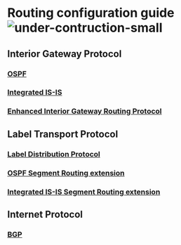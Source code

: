 # **Routing configuration guide** ![under-contruction-small](/img/under-construction-small.png)

## **Interior Gateway Protocol**
### [OSPF](igp/ospf/)
### [Integrated IS-IS](igp/isis/)
### [Enhanced Interior Gateway Routing Protocol](igp/eigrp/)

## **Label Transport Protocol**
### [Label Distribution Protocol](mpls/ldp/)
### [OSPF Segment Routing extension](mpls/ospf-sr/)
### [Integrated IS-IS Segment Routing extension](mpls/isis-sr/)

## **Internet Protocol**
### [BGP](ip-protocol/bgp/)
